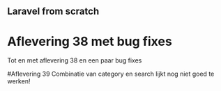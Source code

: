 ## Laravel from scratch

# Aflevering 38 met bug fixes
Tot en met aflevering 38 en een paar bug fixes

#Aflevering 39
Combinatie van category en search lijkt nog niet goed te werken!
